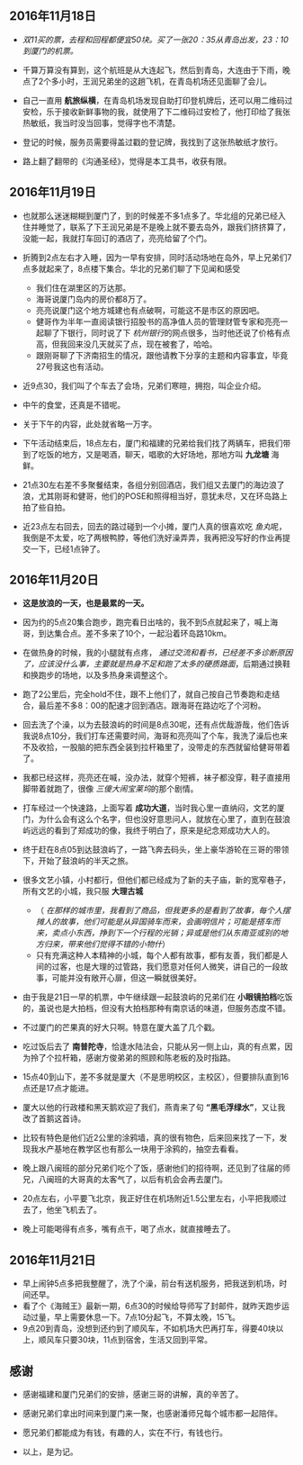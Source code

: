 ##  2016年11月18日

+ *双11买的票，去程和回程都便宜50块。买了一张20：35从青岛出发，23：10到厦门的机票。*

+ 千算万算没有算到，这个航班是从大连起飞，然后到青岛，大连由于下雨，晚点了2个多小时，王润兄弟坐的这趟飞机，在青岛机场还见面聊了会儿。
+ 自己一直用 **航旅纵横**，在青岛机场发现自助打印登机牌后，还可以用二维码过安检，乐于接收新鲜事物的我，就使用了下二维码过安检了，他打印给了我张热敏纸，我当时没当回事，觉得字也不清楚。
+ 登记的时候，服务员需要得盖过戳的登记牌，我找到了这张热敏纸才放行。
+ 路上翻了翻带的《沟通圣经》，觉得是本工具书，收获有限。

##  2016年11月19日
+ 也就那么迷迷糊糊到厦门了，到的时候差不多1点多了。华北组的兄弟已经入住并睡觉了，联系了下王润兄弟是不是晚上就不要去岛外，跟我们挤挤算了，没能一起，我就打车回订的酒店了，亮亮给留了个门。

+ 折腾到2点左右才入睡，因为一早有安排，同时活动场地在岛外，早上兄弟们7点多就起来了，8点楼下集合。华北的兄弟们聊了下见闻和感受
	+ 我们住在湖里区的万达那。
	+ 海哥说厦门岛内的房价都8万了。
	+ 亮亮说厦门这个地方城建也有点破啊，可能这不是市区的原因吧。
	+ 健哥作为半年一直阅读银行招股书的高净值人员的管理财管专家和亮亮一起聊了下银行，同时说了下 *杭州银行*的网点很多，当时他还说了价格有点高，但我回来没几天就买了点，现在被套了，哈哈。
	+ 跟刚哥聊了下济南招生的情况，跟他请教下分享的主题和内容事宜，毕竟27号我这也有活动。
+ 近9点30，我们叫了个车去了会场，兄弟们寒暄，拥抱，叫企业介绍。
+ 中午的食堂，还真是不错呢。
+ 关于下午的内容，此处就省略一万字。
+ 下午活动结束后，18点左右，厦门和福建的兄弟给我们找了两辆车，把我们带到了吃饭的地方，又是喝酒，聊天，唱歌的大好场地，那地方叫 **九龙塘** 海鲜。
+ 21点30左右差不多聚餐结束，各组分别回酒店，我们组又去厦门的海边浪了浪，尤其刚哥和健哥，他们的POSE和照得相当好，意犹未尽，又在环岛路上拍了些自拍。

+ 近23点左右回去，回去的路过碰到一个小摊，厦门人真的很喜欢吃 *鱼丸*呢，我倒是不太爱，吃了两根鸭脖，等他们洗好澡弄弄，我再把没写好的作业再提交一下，已经1点钟了。

##  2016年11月20日
+ **这是放浪的一天，也是最累的一天。**

+ 因为约的5点20集合跑步，跑完看日出啥的，我不到5点就起来了，喊上海哥，到达集合点。差不多来了10个，一起沿着环岛路10km。
+ 在做热身的时候，我的小腿就有点疼， *通过交流和看书，已经差不多诊断原因了，应该没什么事，主要就是热身不足和跑了太多的硬质路面*，后期通过换鞋和换跑步的场地，以及多热身来调整这个。
+ 跑了2公里后，完全hold不住，跟不上他们了，就自己按自己节奏跑和走结合，最后差不多8：00的配速才回到酒店。跟海哥在路边吃了个河粉。
+ 回去洗了个澡，以为去鼓浪屿的时间是8点30呢，还有点优哉游哉，他们告诉我说8点10分，我们打车还需要时间，海哥和亮亮叫了个车，我洗了澡后也来不及收拾，一股脑的把东西全装到拉杆箱里了，没带走的东西就留给健哥带着了。
+ 我都已经这样，亮亮还在喊，没办法，就穿个短裤，袜子都没穿，鞋子直接用脚带着就跑了，很像 *三傻大闹宝莱坞*的那个剧情。
+ 打车经过一个快速路，上面写着 **成功大道**，当时我心里一直纳闷，文艺的厦门，为什么会有这么个名字，但也没好意思问人，就放在心里了，直到在鼓浪屿远远的看到了郑成功的像，我终于明白了，原来是纪念郑成功大人的。
+ 终于赶在8点05到达鼓浪屿了，一路飞奔去码头，坐上豪华游轮在三哥的带领下，开始了鼓浪屿的半天之旅。
+ 很多文艺小镇，小村都行，但他们都已经成为了新的夫子庙，新的宽窄巷子，所有文艺的小城，我只服 **大理古城**
	+ （ *在那样的城市里，我看到了商品，但我更多的是看到了故事，每个人摆摊人的故事，他们可能是从异国骑车而来，会画明信片；可能是搭车而来，卖点小东西，挣到下一个行程的光销；异或是他们从东南亚或别的地方归来，带来他们觉得不错的小物什*）
	+ 只有充满这种人本精神的小城，每个人都有故事，都有友善，我们都是人间的过客，也是大理的过管路，我们愿意对任何人微笑，讲自己的一段故事，可能并没有敞开心扉，但这一瞬就很美好。
+ 由于我是21日一早的机票，中午继续跟一起鼓浪屿的兄弟们在 **小眼镜拍档**吃饭的，虽说也是大拍档，但没有大拍档那种有南京话的味道，但服务态度不错。
+ 不过厦门的芒果真的好大只啊。特意在厦大盖了几个戳。
+ 吃过饭后去了 **南普陀寺**，恰逢水陆法会，只能从另一侧上山，真的有点累，因为拎了个拉杆箱，感谢方俊弟弟的照顾和陈老板的及时指路。
+ 15点40到山下，差不多就是厦大（不是思明校区，主校区），但要排队直到16点还是17点才能进。
+ 厦大以他的行政楼和黑天鹅欢迎了我们，燕青来了句 **“黑毛浮绿水”**，又让我改了首鹅这首诗。
+ 比较有特色是他们近2公里的涂鸦墙，真的很有物色，后来回来找了一下，发现我水产基地在教学区也有那么一块用于涂鸦的，抽空去看看。
+ 晚上跟八闽班的部分兄弟们吃个了饭，感谢他们的招待啊，还见到了往届的师兄，八闽班的大哥真的太客气了，以后有机会会再去厦门。
+ 20点左右，小平要飞北京，我正好住在机场附近1.5公里左右，小平把我顺过去了，他坐飞机去了。
+ 晚上可能喝得有点多，嘴有点干，喝了点水，就直接睡去了。

##  2016年11月21日
+ 早上闹钟5点多把我整醒了，洗了个澡，前台有送机服务，把我送到机场，时间还早。
+ 看了个《海贼王》最新一期，6点30的时候给导师写了封邮件，就昨天跑步运动过量，早上需要休息一下。7点10分起飞，不算太晚，15飞。
+ 9点20到青岛，没想到还约到了顺风车，不如机场大巴再打车，得要40块以上，顺风车只要30块，11点到宿舍，生活又回到平常。

##  感谢
+ 感谢福建和厦门兄弟们的安排，感谢三哥的讲解，真的辛苦了。

+ 感谢兄弟们拿出时间来到厦门来一聚，也感谢潘师兄每个城市都一起陪伴。

+ 愿兄弟们都能成为有钱，有趣的人，实在不行，有钱也行。

+ 以上，是为记。

